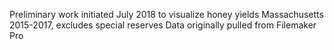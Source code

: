 Preliminary work initiated July 2018 to visualize honey yields
Massachusetts 2015-2017, excludes special reserves
Data originally pulled from Filemaker Pro
